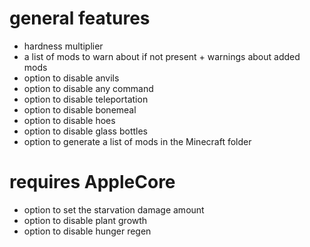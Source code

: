 general features
================
- hardness multiplier
- a list of mods to warn about if not present + warnings about added mods
- option to disable anvils
- option to disable any command
- option to disable teleportation
- option to disable bonemeal
- option to disable hoes
- option to disable glass bottles
- option to generate a list of mods in the Minecraft folder

requires AppleCore
==================
- option to set the starvation damage amount
- option to disable plant growth
- option to disable hunger regen